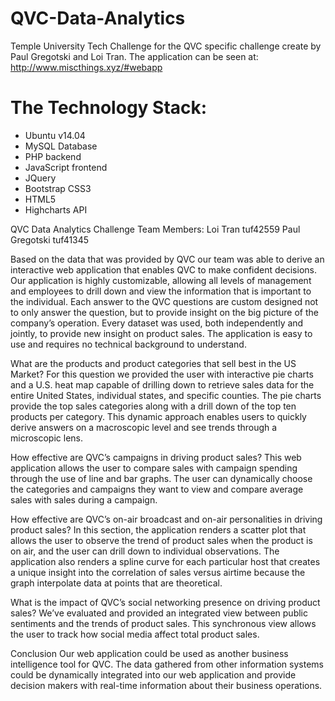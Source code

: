 # QVC-Data-Analytics
Temple University Tech Challenge for the QVC specific challenge create by Paul Gregotski and Loi Tran. The application can be seen at: http://www.miscthings.xyz/#webapp


The Technology Stack:
=====================
- Ubuntu v14.04
- MySQL Database
- PHP backend
- JavaScript frontend
- JQuery 
- Bootstrap CSS3
- HTML5
- Highcharts API

QVC Data Analytics Challenge
Team Members:
    Loi Tran        tuf42559     Paul Gregotski        tuf41345

Based on the data that was provided by QVC our team was able to derive an interactive web application that enables QVC to make confident decisions.  Our application is highly customizable, allowing all levels of management and employees to drill down and view the information that is important to the individual.  Each answer to the QVC questions are custom designed not to only answer the question, but to provide insight on the big picture of the company’s operation.  Every dataset was used, both independently and jointly, to provide new insight on product sales.  The application is easy to use and requires no technical background to understand.  

What are the products and product categories that sell best in the US Market?
For this question we provided the user with interactive pie charts and a U.S. heat map capable of drilling down to retrieve sales data for the entire United States, individual states, and specific counties.  The pie charts provide the top sales categories along with a drill down of the top ten products per category. This dynamic approach enables users to quickly derive answers on a macroscopic level and see trends through a microscopic lens.

How effective are QVC’s campaigns in driving product sales?
This web application allows the user to compare sales with campaign spending through the use of line and bar graphs. The user can dynamically choose the categories and campaigns they want to view and compare average sales with sales during a campaign.  

How effective are QVC’s on-air broadcast and on-air personalities in driving product sales?
    In this section, the application renders a scatter plot that allows the user to observe the trend of product sales when the product is on air, and the user can drill down to individual observations. The application also renders a spline curve for each particular host that creates a unique insight into the correlation of sales versus airtime because the graph interpolate data at points that are theoretical. 

What is the impact of QVC’s social networking presence on driving product sales?
    We’ve evaluated and provided an integrated view between public sentiments and the trends of product sales.  This synchronous view allows the user to track how social media affect total product sales.
    
Conclusion
Our web application could be used as another business intelligence tool for QVC.  The data gathered from other information systems could be dynamically integrated into our web application and provide decision makers with real-time information about their business operations.     


